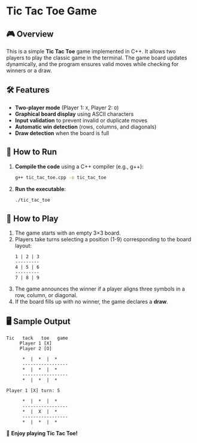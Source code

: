 # Tic Tac Toe Game

## 🎮 Overview
This is a simple **Tic Tac Toe** game implemented in C++. It allows two players to play the classic game in the terminal. The game board updates dynamically, and the program ensures valid moves while checking for winners or a draw.

## 🛠 Features
- **Two-player mode** (Player 1: `X`, Player 2: `O`)
- **Graphical board display** using ASCII characters
- **Input validation** to prevent invalid or duplicate moves
- **Automatic win detection** (rows, columns, and diagonals)
- **Draw detection** when the board is full

## 🚀 How to Run
1. **Compile the code** using a C++ compiler (e.g., g++):
   ```sh
   g++ tic_tac_toe.cpp -o tic_tac_toe
   ```
2. **Run the executable**:
   ```sh
   ./tic_tac_toe
   ```

## 🎲 How to Play
1. The game starts with an empty 3×3 board.
2. Players take turns selecting a position (1-9) corresponding to the board layout:
   ```
   1 | 2 | 3
   ---------
   4 | 5 | 6
   ---------
   7 | 8 | 9
   ```
3. The game announces the winner if a player aligns three symbols in a row, column, or diagonal.
4. If the board fills up with no winner, the game declares a **draw**.

## 🖥 Sample Output
```
Tic   tack   toe   game
	 Player 1 [X]
	 Player 2 [O]

	  *  |  *  |  *  
	  -----------------
	  *  |  *  |  *  
	  -----------------
	  *  |  *  |  *  

Player 1 [X] turn: 5

	  *  |  *  |  *  
	  -----------------
	  *  |  X  |  *  
	  -----------------
	  *  |  *  |  *  
```

🎯 **Enjoy playing Tic Tac Toe!**


